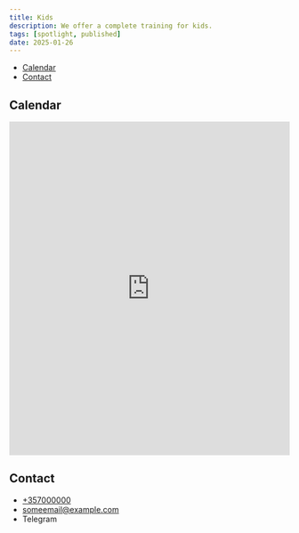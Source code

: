 ```yaml
---
title: Kids
description: We offer a complete training for kids.
tags: [spotlight, published]
date: 2025-01-26
---
```


- [Calendar](#calendar)
- [Contact](#contact)

## Calendar

<iframe loading="lazy" title="Children Calendar" src="https://calendar.google.com/calendar/embed?src=df7aa66bfa29f536097c661404e0e3a1c9c9917c01228424627574fbc5cd37a3%40group.calendar.google.com&mode=AGENDA&amp;ctz=Asia%2FNicosia&amp;hl={{lang}}" style="border:0" width="100%" height="600" frameborder="0" scrolling="no"></iframe>

## Contact

- [+357000000](tel:+357000000)
- someemail@example.com
- Telegram
